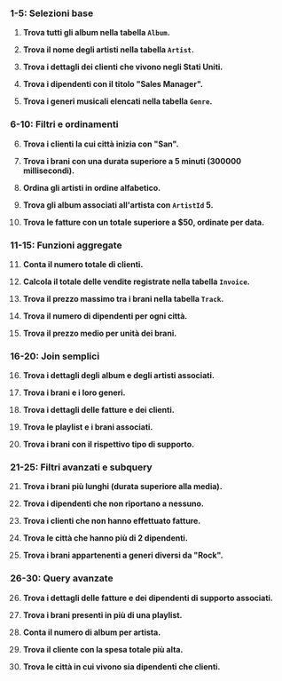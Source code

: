 ### **1-5: Selezioni base**



1. **Trova tutti gli album nella tabella `Album`.**

2. **Trova il nome degli artisti nella tabella `Artist`.**

3. **Trova i dettagli dei clienti che vivono negli Stati Uniti.**

4. **Trova i dipendenti con il titolo "Sales Manager".**

5. **Trova i generi musicali elencati nella tabella `Genre`.**

### **6-10: Filtri e ordinamenti**

6. **Trova i clienti la cui città inizia con "San".**

7. **Trova i brani con una durata superiore a 5 minuti (300000 millisecondi).**

8. **Ordina gli artisti in ordine alfabetico.**

9. **Trova gli album associati all'artista con `ArtistId` 5.**

10. **Trova le fatture con un totale superiore a $50, ordinate per data.**

### **11-15: Funzioni aggregate**

11. **Conta il numero totale di clienti.**

12. **Calcola il totale delle vendite registrate nella tabella `Invoice`.**

13. **Trova il prezzo massimo tra i brani nella tabella `Track`.**

14. **Trova il numero di dipendenti per ogni città.**

15. **Trova il prezzo medio per unità dei brani.**

### **16-20: Join semplici**

16. **Trova i dettagli degli album e degli artisti associati.**

17. **Trova i brani e i loro generi.**

18. **Trova i dettagli delle fatture e dei clienti.**

19. **Trova le playlist e i brani associati.**

20. **Trova i brani con il rispettivo tipo di supporto.**

### **21-25: Filtri avanzati e subquery**

21. **Trova i brani più lunghi (durata superiore alla media).**

22. **Trova i dipendenti che non riportano a nessuno.**

23. **Trova i clienti che non hanno effettuato fatture.**

24. **Trova le città che hanno più di 2 dipendenti.**

25. **Trova i brani appartenenti a generi diversi da "Rock".**

### **26-30: Query avanzate**

26. **Trova i dettagli delle fatture e dei dipendenti di supporto associati.**

27. **Trova i brani presenti in più di una playlist.**

28. **Conta il numero di album per artista.**

29. **Trova il cliente con la spesa totale più alta.**

30. **Trova le città in cui vivono sia dipendenti che clienti.**
